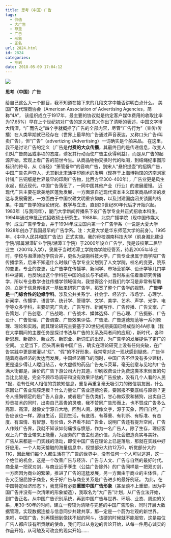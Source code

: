 ```yaml
---
title: 思考（中国）广告
tags:
  - 价值
  - 大广告
  - 尊重
  - 广告
  - 形象
  - 正名
url: 2824.html
id: 2824
categories:
  - 写到
date: 2018-05-09 17:04:12
---
```


![](http://photo.guolaijie.com/rooufer/uploads/2018/05/吹吧-广告.jpg)

**思考（中国）广告**

给自己这么大一个题目，我不知道在接下来的几段文字中能否讲明白点什么。 美国广告代理商协会（American Association of Advertising Agencies，简称“4A”， 该组织成立于1917年，最主要的协议就是约定客户媒体费用的收取比率为17.65%）早在上个世纪初对广告的定义和意义作出了清晰的表述，中国文字博大精深，“广而告之”四个字就概括了广告的全部内容，尽管“广告行为”（宣传/传播）在人类早期就已经存在（世界上最早的广告通过声音表达，又称口头广告/叫卖广告），但“广告”（advertizing /Advertising）一词确实是个舶来品。 在这里，我不是讨论广告的定义（广告是**付费的大众传播**，其最终目的是传递信息，改变人们对广告商品或事项的态度，诱发其行动而使广告主获得利益），而是从广告的起源开始，宏观上看广告的前世今生。从商品物物交换时代的吆喝，到结绳纪事图形标识的符号，从《诗经》“箫管备举”的音响广告，到宋人“悬帜提壶”的招牌广告，中国广告先声夺人，尤其到北宋活字印刷术的发明（现存于上海博物馆的济南刘家针铺广告铜版是世界最早的印刷广告物，比西方早300-400年），广告业更是风生水起，但近现代，中国广告落伍了，一同中国其他产业（行业）的进展缓慢。 近现代广告主要在欧美地区蓬勃发展，一方面源自近现代资本主义国家商品经济的发达与发展需要，一方面由于中国农耕文明重农抑商，以及封建国度闭关锁国的结果，中国广告学的理论研究、教学与立法，直到20世纪80年代后才开始兴起。 1983年（与我同年），厦门大学新闻传播系下设广告学专业并正式招收本科生，1994年通过审批正式招收硕士研究生。1988年，北京广播学院（现中国传媒大学）成立广告学专业，并于1994年成立国内第一个广告学系（一说是大夏大学1928年创办了我国最早的广告学系。注：大夏大学是华东师范大学的前身）。1995年，《中华人民共和国广告法》正式实施。我的母校湖南科技大学（前身湘北建设学院/部属湘潭矿业学院/湘潭工学院）于2000年设立广告学，我是该校第二届毕业生（2001年入学），隶属于当时湘潭工学院商学院经管系，待我2005年毕业时，学校与湘潭师范学院合并，更名为湖南科技大学，广告专业隶属于商学院广告传播学系，后来不知道什么时候广告学专业又划到了人文学院，校名的变更，院系的变更，专业的变更，让广告学在传播学、新闻学、市场营销学、设计学等几门学科中游离，也反映出这个学科在中国的成长与不成熟，当时系主任着重研究传播学，所以专业教学也往传播学领域偏向，我觉得这个对我们的学习是非常有帮助的，立足于信息传播这一基础来研究广告学，拓宽了整个广告学的视野。 **广告学是一门综合性的边缘学科**。涉及公共关系学、社会学、经济学、市场学、心理学、新闻学、传播学、语言学、统计学、管理学、文学、美学、艺术、声学、光学、电学等众多学科，主要研究广告史、广告写作、新闻写作、广告传播、广告文案、广告策划、广告创意、广告战略、广告战术、媒体选择、广告心理、广告摄影、广告设计、广告管理、广告调查、广告效果评估、广告法、广告道德规范等一系列原理、理论和实践，而其理论研究主要基于20世纪初期美国已经成型的4A标准（我在大学期间的主要任务是探讨书法与广告的关系及两者间的应用），新时代，各种新思想、新媒体、新业态、新职业、新词汇的出现，为广告学的发展提供了更广的空间。 立足当下，回头再来看中国广告，确实在理论研究上没有任何突破，在广告实践中更是被灌以“烂”、“假”的不好形象，我常常对这一现状感到疑惑，广告伴随着商品经济的发达而发展，中国经济腾飞的同时，中国广告不但没有多少建树，更是退步得让人瞠目结舌，夸大虚假的药品广告充斥荧幕，毫无创意与见地的广告满大街都是，廉价的广告下游公司大行其道，印刷收费设计免费这类本末倒置的勾当比比皆是，完全不顾市场调研和没有效果评估的广告投放，没有几个人看的人民*报，没有任何人相信的贷款短信息，重复再重复毫无吸引力的微信朋友圈，什么原因让广告业荒腔走板？什么力量让广告业道德沦丧，要回报不要底线与原则？更令人捶胸顿足的是广告人自身，或者是广告伪类们，甘心做奴隶和猪狗，出卖自己珍贵技术的同时，出卖自己高贵的灵魂，我不赞同广告形而上，也不赞成广告多么高雅、高深，就像文学源自大地，回到人间，就像文字，源于天象，回归自然，广告应该也一样，源自生活，回到生活，有底线、有尊重、有判断、有标准、有态度、有温情、有智慧、有价值，外界看不起广告业，说明广告还有提升空间，广告人作贱广告界，我就不知该如何痛恨与愤怒，作为一名广告人，除了生存，理应客观上为广告业带来正能量，为服务的广告主创造价值，为社会塑造真实与美好。 广告从来都是一门实践的活动，即使中国广告在理论上已是落后，那就在实践中好好应用。一个人每天接触的海量信息中，视觉部分大约12万G，听觉部分大约11G，因此我们每个人都生活在了广告的世界中，没有任何一个人可以逃避，这一个绝佳的机会，这是一个改善广告与经济、广告与人文、广告与自然的最好时代。 商业是一把双刃剑，与商业近乎孪生（公益广告除外）的广告同样是一把双刃剑，一方面因为商业的繁荣，推进了广告的迅猛发展，另一方面由于商业的主体性，广告又臣服屈膝于商业，处于好广告与商业关系是广告进步的最好例证。 为此，在中国特定经济形态下，我觉得有必要**重塑中国广告形象**（甚至谈不上重塑，因为中国广告并没有一次清晰的形象塑造），我取名为“大广告”计划，从广告立法开始，到广告正名，从中国广告识别系统，再到中国广告与世界、环境、业态、周边的关系，用30-50年的时间，建立一套较为清晰与完整的中国广告形象，同时开展大数据管理，实现数据连接与信息同步共建共享，那一定是一个蔚为壮观的新世界。 来吧，中国广告，别再懦弱到像扶不起的阿斗，该硬的时候就不能服软，这是每位广告人都应该有所贡献的使命，我们可以从身边的言论开始，从每一件用心诚实的作品开始，从可触及可改变的现实开始……